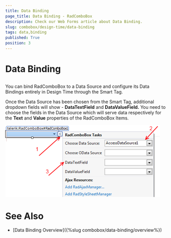 ```yaml
---
title: Data Binding
page_title: Data Binding - RadComboBox
description: Check our Web Forms article about Data Binding.
slug: combobox/design-time/data-binding
tags: data,binding
published: True
position: 3
---
```


# Data Binding



## 

You can bind RadComboBox to a Data Source and configure its Data Bindings entirely in Design Time through the Smart Tag.

Once the Data Source has been chosen from the Smart Tag, additional dropdown fields will show - **DataTextField** and **DataValueField.** You need to choose the fields in the Data Source which will serve data respectively for the **Text** and **Value** properties of the RadComboBox Items.

![combobox designtimedatabinding](images/combobox_designtimedatabinding.png)

# See Also

 * [Data Binding Overview]({%slug combobox/data-binding/overview%})
